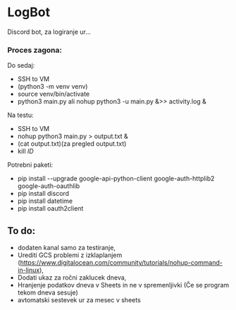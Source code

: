 # LogBot

Discord bot, za logiranje ur...

### Proces zagona:
Do sedaj:
* SSH to VM
* (python3 -m venv venv)
* source venv/bin/activate
* python3 main.py  ali nohup python3 -u main.py &>> activity.log &

Na testu:
* SSH to VM
* nohup python3 main.py > output.txt &
* (cat output.txt)(za pregled output.txt)
* kill _ID_

Potrebni paketi:
* pip install --upgrade google-api-python-client google-auth-httplib2 google-auth-oauthlib
* pip install discord
* pip install datetime
* pip install oauth2client

## To do:
* dodaten kanal samo za testiranje,
* Urediti GCS problemi z izklaplanjem (https://www.digitalocean.com/community/tutorials/nohup-command-in-linux),
* Dodati ukaz za ročni zaklucek dneva,
* Hranjenje podatkov dneva v Sheets in ne v spremenljivki (Če  se program tekom dneva sesuje)
* avtomatski sestevek ur za mesec v sheets
